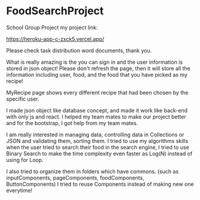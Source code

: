 # FoodSearchProject
School Group Project
my project link:

https://heroku-app-c-zxck5.vercel.app/

Please check task distribution word documents, thank you.

What is really amazing is the you can sign in and the user information is stored in json object!
Please don't refresh the page, then it will store all the information including user, food, and the food that you have picked as my recipe!

MyRecipe page shows every different recipe that had been chosen by the specific user. 

I made json object like database concept, and made it work like back-end with only js and react.
I helped my team mates to make our project better and for the bootstrap, I got help from my team mates.

I am really interested in managing data, controlling data in Collections or JSON and validating them, sorting them.
I tried to use my algorithms skills when the user tried to search their food in the search engine, I tried to use Binary Search 
to make the time complexity even faster as Log(N) instead of using for Loop. 

I also tried to organize them in folders which have commons. (such as inputComponents, pageComponents, foodComponents, ButtonComponents)
I tried to reuse Components instead of making new one everytime!
